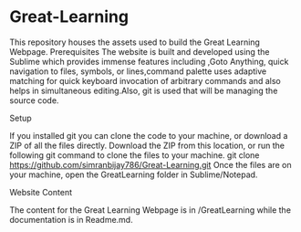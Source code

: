 # Great-Learning
This repository houses the assets used to build the Great Learning Webpage.
Prerequisites
The website is built and developed using the Sublime which provides immense features including ,Goto Anything, quick navigation to files, symbols, or lines,command palette uses adaptive matching for quick keyboard invocation of arbitrary commands and also helps in simultaneous editing.Also, git is used  that will be  managing the source code.

Setup

If you installed git you can clone the code to your machine, or download a ZIP of all the files directly.
Download the ZIP from this location, or run the following git command to clone the files to your machine.
git clone https://github.com/simranbijay786/Great-Learning.git
Once the files are on your machine, open the GreatLearning folder in Sublime/Notepad.

Website Content

The content for the Great Learning Webpage is in /GreatLearning while the documentation is in Readme.md.
